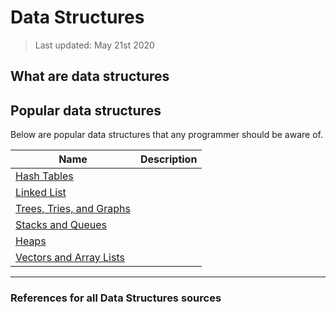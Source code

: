 # Data Structures

> Last updated: May 21st 2020

## What are data structures

## Popular data structures

Below are popular data structures that any programmer should be aware of.

| Name | Description |
|---|---|
| [Hash Tables](./hash_tables.md) | |
| [Linked List](./linked_list.md) | |
| [Trees, Tries, and Graphs](./trees_tries_and_graphs.md) | |
| [Stacks and Queues](./stacks_and_queues.md) | |
| [Heaps](./heaps.md) | |
| [Vectors and Array Lists](./vectors_and_array_lists.md) | |

___

### References for all Data Structures sources



